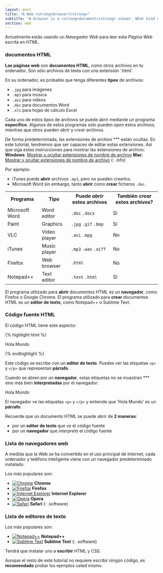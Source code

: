```yaml
---
layout: post
title: "A Web <strong>browser</strong>"
subtitle: "A browser is a <strong>document</strong> viewer. What kind of document? <strong>Webpages</strong>."
section: web
---
```


Actualmente estás usando un _Navegador Web_ para leer esta _Página Web_ escrita en  _HTML_.

### documentos HTML

**Las páginas web** son **documentos HTML**, como otros archivos en tu ordenador. Son sólo archivos de texto con una extensión '.html'.

En su ordenador, es probable que tenga diferentes **tipos** de archivos:

* `.jpg` para imágenes
* `.mp3` para música
* `.avi` para videos
* `.doc` para documentos Word
* `.xls` para hojas de cálculo Excel

Cada uno de estos _tipos_ de archivos se puede abrir mediante un programa **específico**. Algunos de estos programas solo pueden _open_ estos archivos, mientras que otros pueden _abrir_ y _crear_ archivos.

De forma predeterminada, las extensiones de archivo *** están ocultas. En este tutorial, tendremos que ser capaces de editar estas extensiones. Así que siga estas instrucciones para mostrar las extensiones de archivo:
**Windows**: [Mostrar u ocultar extensiones de nombre de archivo](https://windows.microsoft.com/en-us/windows/show-hide-file-name-extensions)
**Mac**: [Mostrar y ocultar extensiones de nombre de archivo](https://support.apple.com/kb/PH10845?locale=en_US)
{: .info}

Por ejemplo:

* iTunes puede **abrir** archivos `.mp3`, pero no pueden crearlos.
* Microsoft Word sin embargo, tanto **abrir** como **crear** ficheros `.doc`.

<div class="table">
  <table>
    <tr>
      <th>Programa</th>
      <th>Tipo</th>
      <th>
        Puede <em>abrir</em> estos archivos
      </th>
      <th>
        También <em>crear</em> estos archivos?
      </th>
    </tr>
    <tr>
      <td>Microsoft Word</td>
      <td>Word editor</td>
      <td>
        <code>.doc</code>
        <code>.docx</code>
      </td>
      <td class="Sí"><span>Si</span></td>
    </tr>
    <tr>
      <td>Paint</td>
      <td>Graphics</td>
      <td>
        <code>.jpg</code>
        <code>.gif</code>
        <code>.bmp</code>
      </td>
      <td class="Sí"><span>Sí</span></td>
    </tr>
    <tr>
      <td>VLC</td>
      <td>Video player</td>
      <td>
        <code>.avi</code>
        <code>.mpg</code>
      </td>
      <td class="no">No</td>
    </tr>
    <tr>
      <td>iTunes</td>
      <td>Music player</td>
      <td>
        <code>.mp3</code>
        <code>.wav</code>
        <code>.aiff</code>
      </td>
      <td class="no">No</td>
    </tr>
    <tr>
      <td>Firefox</td>
      <td>Web browser</td>
      <td>
        <code>.html</code>
      </td>
      <td class="no">No</td>
    </tr>
    <tr>
      <td>Notepad++</td>
      <td>Text editor</td>
      <td>
        <code>.text</code>
        <code>.html</code>
      </td>
      <td class="Sí"><span>Sí</span></td>
    </tr>
  </table>
</div>

El programa utilizado para **abrir** documentos HTML es un **navegador**, como Firefox o Google Chrome.
El programa utilizado para **crear** documentos HTML es un **editor de texto**, como Notepad++ o Sublime Text.

### Código fuente HTML

El código HTML tiene este aspecto:

{% highlight html %}
<p>Hola Mundo</p>
{% endhighlight %}

Este código se escribe con un **editor de texto**. Puedes ver las etiquetas `<p>` y `</p>` que representan **párrafo**.

Cuando se abren por un **navegador**, estas etiquetas no se muestran *** sino más bien **interpretadas** por el navegador:

<div class="result">
  <p>Hola Mundo</p>
</div>

El navegador ve las etiquetas `<p>` y `</p>` y entiende que 'Hola Mundo' es un **párrafo**.

Recuerde que un documento HTML se puede abrir de **2 maneras**:

* por un **editor de texto** que _ve_ el código fuente
* por un **navegador** que _interpreta_ el código fuente

### Lista de navegadores web

A medida que la Web se ha convertido en el uso principal de Internet, cada ordenador y teléfono inteligente viene con un navegador predeterminado instalado.

Los más populares son:

* [![Chrome](/images/web-browsers/chrome.png)](https://www.google.com/chrome/) **Chrome**
* [![Firefox](/images/web-browsers/firefox.png)](https://www.mozilla.org/firefox/) **Firefox**
* [![Internet Explorer](/images/web-browsers/internet-explorer.png)](https://www.microsoft.com/download/internet-explorer.aspx) **Internet Explorer**
* [![Opera](/images/web-browsers/opera.png)](https://www.opera.com/) **Opera**
* [![Safari](/images/web-browsers/safari.png)](https://www.apple.com/safari/) **Safari**
{: .software}

### Lista de editores de texto

Los más populares son:

* [![Notepad++](/images/text-editors/notepad-plus-plus.png)](https://notepad-plus-plus.org/) **Notepad++**
* [![Sublime Text](/images/text-editors/sublime-text.png)](https://www.sublimetext.com/) **Sublime Text**
{: .software}

Tendrá que instalar uno a **escribir** HTML y CSS.

Aunque el resto de este tutorial no requiere escribir ningún código, es **recomendado** probar los ejemplos usted mismo.
